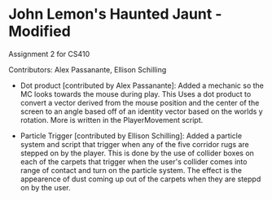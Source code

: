 # John Lemon's Haunted Jaunt - Modified
 Assignment 2 for CS410

 Contributors: Alex Passanante, Ellison Schilling

* Dot product [contributed by Alex Passanante]: Added a mechanic so the MC looks towards the mouse during play. This Uses a dot product to convert a vector derived from the mouse position and the center of the screen 
to an angle based off of an identity vector based on the worlds y rotation. More is written in the PlayerMovement script.

* Particle Trigger [contributed by Ellison Schilling]: Added a particle system and script that trigger when any of the five corridor rugs are stepped on by the player. This is done by the use of collider boxes on each of the carpets that trigger when the user's collider comes into range of contact and turn on the particle system. The effect is the appearence of dust coming up out of the carpets when they are steppd on by the user.
